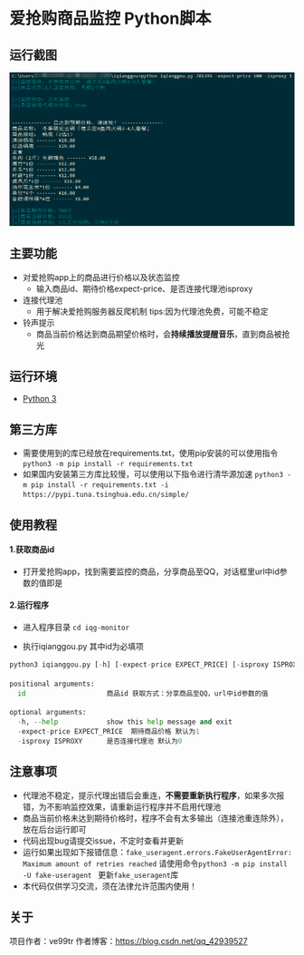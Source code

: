 
# 爱抢购商品监控 Python脚本

## 运行截图
![image](https://github.com/AstBt/iqg-monitor/blob/main/img/shot.jpg)

## 主要功能
- 对爱抢购app上的商品进行价格以及状态监控
	- 输入商品id、期待价格expect-price、是否连接代理池isproxy
- 连接代理池
	- 用于解决爱抢购服务器反爬机制 tips:因为代理池免费，可能不稳定
- 铃声提示
	- 商品当前价格达到商品期望价格时，会**持续播放提醒音乐**，直到商品被抢光
	
## 运行环境

- [Python 3](https://www.python.org/)

## 第三方库

- 需要使用到的库已经放在requirements.txt，使用pip安装的可以使用指令  
`python3 -m pip install -r requirements.txt`
- 如果国内安装第三方库比较慢，可以使用以下指令进行清华源加速
`python3 -m pip install -r requirements.txt -i https://pypi.tuna.tsinghua.edu.cn/simple/`

## 使用教程

#### 1.获取商品id

- 打开爱抢购app，找到需要监控的商品，分享商品至QQ，对话框里url中id参数的值即是

#### 2.运行程序

- 进入程序目录
`cd iqg-monitor`

- 执行iqianggou.py 其中id为必填项

```python
python3 iqianggou.py [-h] [-expect-price EXPECT_PRICE] [-isproxy ISPROXY] id

positional arguments:
  id                    商品id 获取方式：分享商品至QQ，url中id参数的值

optional arguments:
  -h, --help            show this help message and exit
  -expect-price EXPECT_PRICE  期待商品价格 默认为1                      
  -isproxy ISPROXY      是否连接代理池 默认为0
```


## 注意事项
- 代理池不稳定，提示代理出错后会重连，**不需要重新执行程序**，如果多次报错，为不影响监控效果，请重新运行程序并不启用代理池
- 商品当前价格未达到期待价格时，程序不会有太多输出（连接池重连除外），放在后台运行即可
- 代码出现bug请提交issue，不定时查看并更新
- 运行如果出现如下报错信息：`fake_useragent.errors.FakeUserAgentError: Maximum amount of retries reached` 请使用命令`python3 -m pip install -U fake-useragent
` 更新`fake_useragent`库
- 本代码仅供学习交流，须在法律允许范围内使用！

## 关于
项目作者：ve99tr
作者博客：https://blog.csdn.net/qq_42939527


